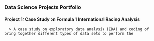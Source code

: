 ### **Data Science Projects Portfolio**
#### **Project 1: Case Study on Formula 1 International Racing Analysis**
      > A case study on exploratory data analysis (EDA) and coding of bring together different types of data sets to perform the 
